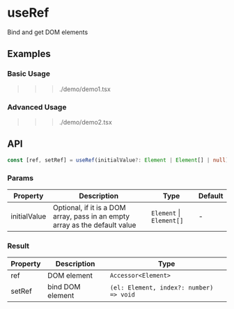 # useRef

Bind and get DOM elements

## Examples

### Basic Usage

>>> ./demo/demo1.tsx

### Advanced Usage

>>> ./demo/demo2.tsx

## API

```typescript
const [ref, setRef] = useRef(initialValue?: Element | Element[] | null);
```

### Params

| Property     | Description                                   | Type                     | Default  |
| -------------| --------------------------------------------- | ------------------------ | ------- |
| initialValue | Optional, if it is a DOM array, pass in an empty array as the default value | `Element` \| `Element[]`    | -      |

### Result

| Property   | Description      | Type                                    |
| ---------- | -----------------| --------------------------------------- |
| ref        | DOM element      | `Accessor<Element>`                     |
| setRef     | bind DOM element | `(el: Element, index?: number) => void` |
